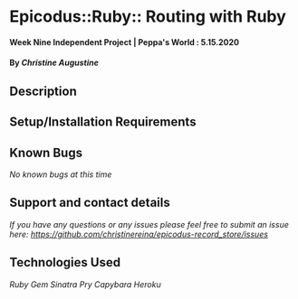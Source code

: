 # Epicodus::Ruby:: Routing with Ruby

#### Week Nine Independent Project | Peppa's World : 5.15.2020

#### By _**Christine Augustine**_

## Description

## Setup/Installation Requirements

## Known Bugs

_No known bugs at this time_

## Support and contact details

_If you have any questions or any issues please feel free to submit an issue here: https://github.com/christinereina/epicodus-record_store/issues_

## Technologies Used

_Ruby_
_Gem_
_Sinatra_
_Pry_
_Capybara_
_Heroku_
